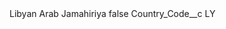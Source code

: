 <?xml version="1.0" encoding="UTF-8"?>
<CustomMetadata xmlns="http://soap.sforce.com/2006/04/metadata" xmlns:xsi="http://www.w3.org/2001/XMLSchema-instance" xmlns:xsd="http://www.w3.org/2001/XMLSchema">
    <label>Libyan Arab Jamahiriya</label>
    <protected>false</protected>
    <values>
        <field>Country_Code__c</field>
        <value xsi:type="xsd:string">LY</value>
    </values>
</CustomMetadata>
